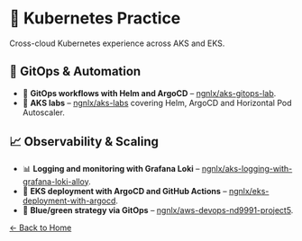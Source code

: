# 🐳 Kubernetes Practice

Cross-cloud Kubernetes experience across AKS and EKS.

## 🔁 GitOps & Automation
- 🔄 **GitOps workflows with Helm and ArgoCD** – [ngnlx/aks-gitops-lab](https://github.com/ngnlx/aks-gitops-lab).
- 🧪 **AKS labs** – [ngnlx/aks-labs](https://github.com/ngnlx/aks-labs) covering Helm, ArgoCD and Horizontal Pod Autoscaler.

## 📈 Observability & Scaling
- 📊 **Logging and monitoring with Grafana Loki** – [ngnlx/aks-logging-with-grafana-loki-alloy](https://github.com/ngnlx/aks-logging-with-grafana-loki-alloy).
- 🚀 **EKS deployment with ArgoCD and GitHub Actions** – [ngnlx/eks-deployment-with-argocd](https://github.com/ngnlx/eks-deployment-with-argocd).
- 🌈 **Blue/green strategy via GitOps** – [ngnlx/aws-devops-nd9991-project5](https://github.com/ngnlx/aws-devops-nd9991-project5/blob/main/kubernetes/deployment.yaml).

[← Back to Home](README.md)
